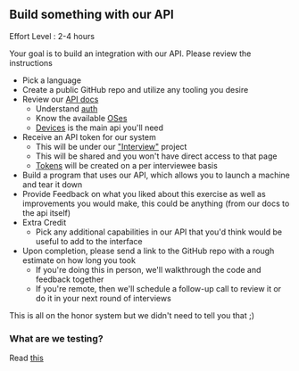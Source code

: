 ## Build something with our API

Effort Level : 2-4 hours

Your goal is to build an integration with our API.  Please review the instructions

* Pick a language
* Create a public GitHub repo and utilize any tooling you desire
* Review our [API docs](https://www.packet.com/developers/api/)
  * Understand [auth](https://www.packet.com/developers/api/#authentication)
  * Know the available [OSes](https://www.packet.com/developers/api/#operatingsystems)
  * [Devices](https://www.packet.com/developers/api/#devices) is the main api you'll need
* Receive an API token for our system
  * This will be under our ["Interview"](https://app.packet.net/projects/ca73364c-6023-4935-9137-2132e73c20b4) project
  * This will be shared and you won't have direct access to that page
  * [Tokens](https://app.packet.net/projects/ca73364c-6023-4935-9137-2132e73c20b4/settings/api-keys) will be created on a per interviewee basis
* Build a program that uses our API, which allows you to launch a machine and tear it down
* Provide Feedback on what you liked about this exercise as well as improvements you would make, this could be anything (from our docs to the api itself)
* Extra Credit
  * Pick any additional capabilities in our API that you'd think would be useful to add to the interface
* Upon completion, please send a link to the GitHub repo with a rough estimate on how long you took
  * If you're doing this in person, we'll walkthrough the code and feedback together
  * If you're remote, then we'll schedule a follow-up call to review it or do it in your next round of interviews

This is all on the honor system but we didn't need to tell you that ;)

### What are we testing?

Read [this](https://github.com/packethost/about-us/blob/master/coding_fun.md#what-are-we-testing)
